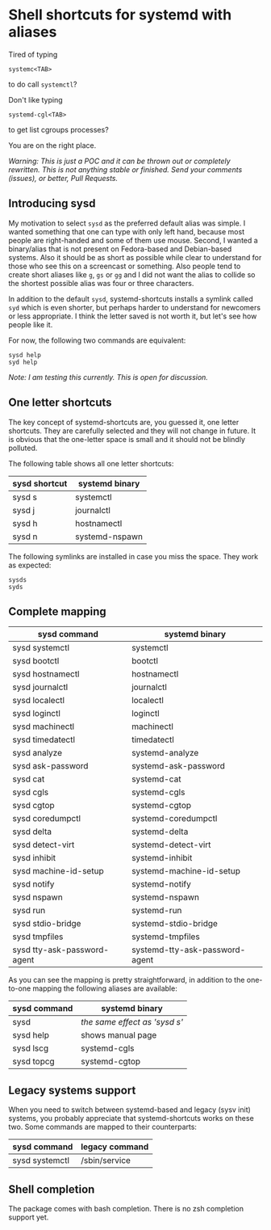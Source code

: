 Shell shortcuts for systemd with aliases
========================================

Tired of typing

    systemc<TAB>

to do call `systemctl`?

Don't like typing

    systemd-cgl<TAB>

to get list cgroups processes?

You are on the right place.

*Warning: This is just a POC and it can be thrown out or completely rewritten.
This is not anything stable or finished. Send your comments (issues), or
better, Pull Requests.*

Introducing sysd
----------------

My motivation to select `sysd` as the preferred default alias was simple. I
wanted something that one can type with only left hand, because most people
are right-handed and some of them use mouse. Second, I wanted a binary/alias
that is not present on Fedora-based and Debian-based systems. Also it should
be as short as possible while clear to understand for those who see this on a
screencast or something. Also people tend to create short aliases like `g`,
`gs` or `gg` and I did not want the alias to collide so the shortest possible
alias was four or three characters.

In addition to the default `sysd`, systemd-shortcuts installs a symlink called
`syd` which is even shorter, but perhaps harder to understand for newcomers or
less appropriate. I think the letter saved is not worth it, but let's see how
people like it.

For now, the following two commands are equivalent:

    sysd help
    syd help

*Note: I am testing this currently. This is open for discussion.*

One letter shortcuts
--------------------

The key concept of systemd-shortcuts are, you guessed it, one letter shortcuts.
They are carefully selected and they will not change in future. It is obvious
that the one-letter space is small and it should not be blindly polluted.

The following table shows all one letter shortcuts:

| sysd shortcut | systemd binary |
| ------------- | -------------- |
| sysd s | systemctl |
| sysd j | journalctl |
| sysd h | hostnamectl |
| sysd n | systemd-nspawn |

The following symlinks are installed in case you miss the space. They work as
expected:

    sysds
    syds

Complete mapping
----------------

| sysd command | systemd binary |
| ------------ | -------------- |
| sysd systemctl | systemctl |
| sysd bootctl | bootctl |
| sysd hostnamectl | hostnamectl |
| sysd journalctl | journalctl |
| sysd localectl | localectl |
| sysd loginctl | loginctl |
| sysd machinectl | machinectl |
| sysd timedatectl | timedatectl |
| sysd analyze | systemd-analyze |
| sysd ask-password | systemd-ask-password |
| sysd cat | systemd-cat |
| sysd cgls | systemd-cgls |
| sysd cgtop | systemd-cgtop |
| sysd coredumpctl | systemd-coredumpctl |
| sysd delta | systemd-delta |
| sysd detect-virt | systemd-detect-virt |
| sysd inhibit | systemd-inhibit |
| sysd machine-id-setup | systemd-machine-id-setup |
| sysd notify | systemd-notify |
| sysd nspawn | systemd-nspawn |
| sysd run | systemd-run |
| sysd stdio-bridge | systemd-stdio-bridge |
| sysd tmpfiles | systemd-tmpfiles |
| sysd tty-ask-password-agent | systemd-tty-ask-password-agent |

As you can see the mapping is pretty straightforward, in addition to the
one-to-one mapping the following aliases are available:

| sysd command | systemd binary |
| ------------ | -------------- |
| sysd | *the same effect as 'sysd s'* |
| sysd help | shows manual page |
| sysd lscg | systemd-cgls |
| sysd topcg | systemd-cgtop |

Legacy systems support
----------------------

When you need to switch between systemd-based and legacy (sysv init) systems,
you probably appreciate that systemd-shortcuts works on these two. Some
commands are mapped to their counterparts:

| sysd command | legacy command |
| ------------ | -------------- |
| sysd systemctl | /sbin/service |

Shell completion
----------------

The package comes with bash completion. There is no zsh completion support yet.

